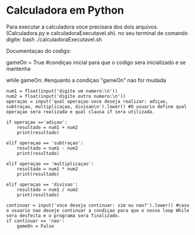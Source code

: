 # Calculadora em Python
 Para executar a calculadora voce precisara dos dois arquivos. (Calculadora.py e calculadoraExecutavel.sh).
 no seu terminal de comando digite: bash ./calculadoraExecutavel.sh

 Documentaçao do codigo:
 
 
gameOn = True     #condiçao inicial para que o codigo sera inicializado e se mantenha

while gameOn:     #enquanto a condiçao "gameOn" nao for mudada

	num1 = float(input('digite um numero:\n'))
	num2 = float(input('digite outro numero:\n'))
	operaçao = input('qual operaçao voce deseja realizar: adiçao, subtraçao, multiplicaçao, divisao\n').lower() #O usuario define qual operaçao sera realizada e qual clausa if sera utilizada.

	if operaçao =='adiçao':
		resultado = num1 + num2
		print(resultado)

	elif operaçao == 'subtraçao':
		resultado = num1 - num2
		print(resultado)

	elif operaçao == 'multiplicaçao':
		resultado = num1 * num2
		print(resultado)

	elif operaçao == 'divisao':
		resultado = num1 / num2
		print(resultado)

	continuar = input('voce deseja continuar: sim ou nao?').lower() #caso o usuario nao deseje continuar a condiçao para que o nosso loop While sera desfeita e o programa sera finalizado.
	if continuar == 'nao':
		gameOn = False 
